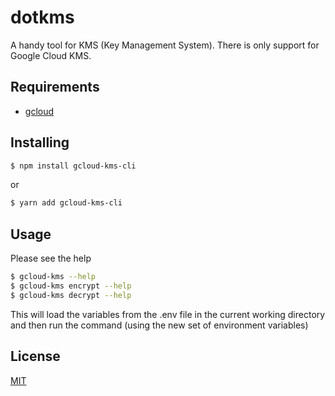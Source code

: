 # dotkms

A handy tool for KMS (Key Management System). There is only support for Google Cloud KMS.

## Requirements

* [gcloud](https://cloud.google.com/sdk/gcloud)

## Installing

```bash
$ npm install gcloud-kms-cli
```

or 

```bash
$ yarn add gcloud-kms-cli
```

## Usage

Please see the help

```bash
$ gcloud-kms --help
$ gcloud-kms encrypt --help
$ gcloud-kms decrypt --help
```

This will load the variables from the .env file in the current working directory and then run the command (using the new set of environment variables)

## License

[MIT](https://en.wikipedia.org/wiki/MIT_License)
